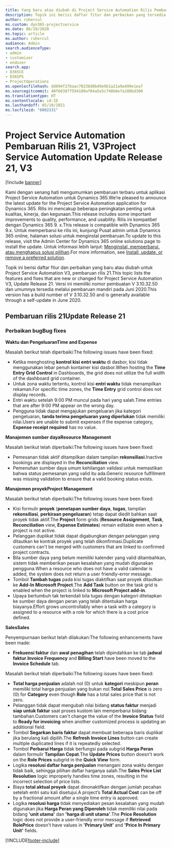 ```yaml
---
title: Yang baru atau diubah di Project Service Automation Rilis Pembaruan 21, V3
description: Topik ini berisi daftar fitur dan perbaikan yang tersedia di Project Service Automation V3, pembaruan rilis 21, V3.
author: ruhercul
ms.custom: dyn365-projectservice
ms.date: 06/19/2020
ms.topic: article
ms.author: ruhercul
audience: Admin
search.audienceType:
- admin
- customizer
- enduser
search.app:
- D365CE
- D365PS
- ProjectOperations
ms.openlocfilehash: dd894f27baac70238d0bd9e9b1a21a9a499e1ea7
ms.sourcegitcommit: 40f68387f594180af64a5e5c748b6efa188bd300
ms.translationtype: HT
ms.contentlocale: id-ID
ms.lasthandoff: 05/10/2021
ms.locfileid: "6002331"
---
```

# <a name="project-service-automation-update-release-21-v3"></a><span data-ttu-id="71008-103">Project Service Automation Pembaruan Rilis 21, V3</span><span class="sxs-lookup"><span data-stu-id="71008-103">Project Service Automation Update Release 21, V3</span></span>

[!include [banner](../includes/psa-now-project-operations.md)]

<span data-ttu-id="71008-104">Kami dengan senang hati mengumumkan pembaruan terbaru untuk aplikasi Project Service Automation untuk Dynamics 365.</span><span class="sxs-lookup"><span data-stu-id="71008-104">We’re pleased to announce the latest update for the Project Service Automation application for Dynamics 365.</span></span> <span data-ttu-id="71008-105">Rilis ini mencakup beberapa peningkatan penting untuk kualitas, kinerja, dan kegunaan.</span><span class="sxs-lookup"><span data-stu-id="71008-105">This release includes some important improvements to quality, performance, and usability.</span></span> <span data-ttu-id="71008-106">Rilis ini kompatibel dengan Dynamics 365 9. x.</span><span class="sxs-lookup"><span data-stu-id="71008-106">This release is compatible with Dynamics 365 9.x.</span></span> <span data-ttu-id="71008-107">Untuk memperbarui ke rilis ini, kunjungi Pusat admin untuk Dynamics 365 online, halaman solusi untuk menginstal pembaruan.</span><span class="sxs-lookup"><span data-stu-id="71008-107">To update to this release, visit the Admin Center for Dynamics 365 online solutions page to install the update.</span></span> <span data-ttu-id="71008-108">Untuk informasi lebih lanjut: [Menginstal, memperbarui, atau menghapus solusi pilihan](/power-platform/admin/install-remove-preferred-solution).</span><span class="sxs-lookup"><span data-stu-id="71008-108">For more information, see [Install, update, or remove a preferred solution](/power-platform/admin/install-remove-preferred-solution).</span></span>

<span data-ttu-id="71008-109">Topik ini berisi daftar fitur dan perbaikan yang baru atau diubah untuk Project Service Automation V3, pembaruan rilis 21.</span><span class="sxs-lookup"><span data-stu-id="71008-109">This topic lists the features and fixes that are new or changed for Project Service Automation V3, Update Release 21.</span></span> <span data-ttu-id="71008-110">Versi ini memiliki nomor pembuatan V 3.10.32.50 dan umumnya tersedia melalui pembaruan mandiri pada Juni 2020.</span><span class="sxs-lookup"><span data-stu-id="71008-110">This version has a build number of V 3.10.32.50 and is generally available through a self-update in June 2020.</span></span>

## <a name="update-release-21"></a><span data-ttu-id="71008-111">Pembaruan rilis 21</span><span class="sxs-lookup"><span data-stu-id="71008-111">Update Release 21</span></span>

### <a name="bug-fixes"></a><span data-ttu-id="71008-112">Perbaikan bug</span><span class="sxs-lookup"><span data-stu-id="71008-112">Bug fixes</span></span>

<span data-ttu-id="71008-113">**Waktu dan Pengeluaran**</span><span class="sxs-lookup"><span data-stu-id="71008-113">**Time and Expense**</span></span>

<span data-ttu-id="71008-114">Masalah berikut telah diperbaiki:</span><span class="sxs-lookup"><span data-stu-id="71008-114">The following issues have been fixed:</span></span>

- <span data-ttu-id="71008-115">Ketika menghosting **kontrol kisi entri waktu** di dasbor, kisi tidak menggunakan lebar penuh kontainer kisi dasbor.</span><span class="sxs-lookup"><span data-stu-id="71008-115">When hosting the **Time Entry Grid Control** in Dashboards, the grid does not utilize the full width of the dashboard grid container.</span></span>
- <span data-ttu-id="71008-116">Untuk zona waktu tertentu, kontrol kisi **entri waktu** tidak menampilkan rekaman.</span><span class="sxs-lookup"><span data-stu-id="71008-116">For specific time zones, the **Time Entry** grid control does not display records.</span></span>
- <span data-ttu-id="71008-117">Entri waktu setelah 9:00 PM muncul pada hari yang salah.</span><span class="sxs-lookup"><span data-stu-id="71008-117">Time entries that are after 9:00 PM appear on the wrong day.</span></span>
- <span data-ttu-id="71008-118">Pengguna tidak dapat mengajukan pengeluaran jika kategori pengeluaran, **tanda terima pengeluaran yang diperlukan** tidak memiliki nilai.</span><span class="sxs-lookup"><span data-stu-id="71008-118">Users are unable to submit expenses if the expense category, **Expense receipt required** has no value.</span></span>

<span data-ttu-id="71008-119">**Manajemen sumber daya**</span><span class="sxs-lookup"><span data-stu-id="71008-119">**Resource Management**</span></span>

<span data-ttu-id="71008-120">Masalah berikut telah diperbaiki:</span><span class="sxs-lookup"><span data-stu-id="71008-120">The following issues have been fixed:</span></span>

- <span data-ttu-id="71008-121">Pemesanan tidak aktif ditampilkan dalam tampilan **rekonsiliasi**.</span><span class="sxs-lookup"><span data-stu-id="71008-121">Inactive bookings are displayed in the **Reconciliation** view.</span></span>
- <span data-ttu-id="71008-122">Pemenuhan sumber daya umum kehilangan validasi untuk memastikan bahwa status pemesanan yang valid itu ada.</span><span class="sxs-lookup"><span data-stu-id="71008-122">Generic resource fulfillment was missing validation to ensure that a valid booking status exists.</span></span>

<span data-ttu-id="71008-123">**Manajemen proyek**</span><span class="sxs-lookup"><span data-stu-id="71008-123">**Project Management**</span></span>

<span data-ttu-id="71008-124">Masalah berikut telah diperbaiki:</span><span class="sxs-lookup"><span data-stu-id="71008-124">The following issues have been fixed:</span></span>

- <span data-ttu-id="71008-125">Kisi formulir **proyek** (**penetapan sumber daya**, **tugas**, tampilan **rekonsiliasi**, **perkiraan pengeluaran**) tetap dapat diedit bahkan saat proyek tidak aktif.</span><span class="sxs-lookup"><span data-stu-id="71008-125">The **Project** form grids (**Resource Assignment**, **Task**, **Reconciliation** view, **Expense Estimates**) remain editable even when a project is not active.</span></span>
- <span data-ttu-id="71008-126">Pelanggan duplikat tidak dapat digabungkan dengan pelanggan yang ditautkan ke kontrak proyek yang telah dikonfirmasi.</span><span class="sxs-lookup"><span data-stu-id="71008-126">Duplicate customers can't be merged with customers that are linked to confirmed project contracts.</span></span>
- <span data-ttu-id="71008-127">Bila sumber daya yang belum memiliki kalender yang valid ditambahkan, sistem tidak memberikan pesan kesalahan yang mudah digunakan pengguna.</span><span class="sxs-lookup"><span data-stu-id="71008-127">When a resource who does not have a valid calendar is added, the system does not return a user friendly-error message.</span></span>
- <span data-ttu-id="71008-128">Tombol **Tambah tugas** pada kisi tugas diaktifkan saat proyek ditautkan ke **Add-In Microsoft Project**.</span><span class="sxs-lookup"><span data-stu-id="71008-128">The **Add Task** button on the task grid is enabled when the project is linked to **Microsoft Project add-in**.</span></span>
- <span data-ttu-id="71008-129">Upaya bertumbuh tak terkendali bila tugas dengan kategori ditetapkan ke sumber daya dengan peran yang telah ditentukan harga biayanya.</span><span class="sxs-lookup"><span data-stu-id="71008-129">Effort grows uncontrollably when a task with a category is assigned to a resource with a role for which there is a cost price defined.</span></span>

<span data-ttu-id="71008-130">**Sales**</span><span class="sxs-lookup"><span data-stu-id="71008-130">**Sales**</span></span>

<span data-ttu-id="71008-131">Penyempurnaan berikut telah dilakukan:</span><span class="sxs-lookup"><span data-stu-id="71008-131">The following enhancements have been made:</span></span>

- <span data-ttu-id="71008-132">**Frekuensi faktur** dan **awal penagihan** telah dipindahkan ke tab **jadwal faktur**.</span><span class="sxs-lookup"><span data-stu-id="71008-132">**Invoice Frequency** and **Billing Start** have been moved to the **Invoice Schedule** tab.</span></span>

<span data-ttu-id="71008-133">Masalah berikut telah diperbaiki:</span><span class="sxs-lookup"><span data-stu-id="71008-133">The following issues have been fixed:</span></span>

- <span data-ttu-id="71008-134">**Total harga penjualan** adalah nol (0) untuk **kategori** meskipun **peran** memiliki total harga penjualan yang bukan nol.</span><span class="sxs-lookup"><span data-stu-id="71008-134">**Total Sales Price** is zero (0) for **Category** even though **Role** has a total sales price that is not zero.</span></span>
- <span data-ttu-id="71008-135">Pelanggan tidak dapat mengubah nilai bidang **status faktur** menjadi **siap untuk faktur** saat proses kustom lain memperbarui bidang tambahan.</span><span class="sxs-lookup"><span data-stu-id="71008-135">Customers can't change the value of the **Invoice Status** field to **Ready for invoicing** when another customized process is updating an additional field.</span></span>
- <span data-ttu-id="71008-136">Tombol **Segarkan baris faktur** dapat membuat beberapa baris duplikat jika berulang kali dipilih.</span><span class="sxs-lookup"><span data-stu-id="71008-136">The **Refresh Invoice Lines** button can create multiple duplicated lines if it is repeatedly selected.</span></span>
- <span data-ttu-id="71008-137">Tombol **Perbarui Harga** tidak berfungsi pada subgrid **Harga Peran** dalam formulir **Tampilan Cepat**.</span><span class="sxs-lookup"><span data-stu-id="71008-137">The **Update Prices** button doesn't work on the **Role Prices** subgrid in the **Quick View** form.</span></span>
- <span data-ttu-id="71008-138">Logika **resolusi daftar harga penjualan** menangani zona waktu dengan tidak baik, sehingga pilihan daftar harganya salah.</span><span class="sxs-lookup"><span data-stu-id="71008-138">The **Sales Price List Resolution** logic improperly handles time zones, resulting in the incorrect selection of price lists.</span></span>
- <span data-ttu-id="71008-139">Biaya **total aktual proyek** dapat dinonaktifkan dengan jumlah pecahan setelah entri satu kali disetujui.</span><span class="sxs-lookup"><span data-stu-id="71008-139">A project’s **Total Actual Cost** can be off by a fractional amount after a single time entry is approved.</span></span>
- <span data-ttu-id="71008-140">Logika **resolusi harga** tidak menyediakan pesan kesalahan yang mudah digunakan jika **Harga Peran yang Diperoleh** tidak memiliki nilai pada bidang **'unit utama'** dan **'harga di unit utama'**.</span><span class="sxs-lookup"><span data-stu-id="71008-140">The **Price Resolution** logic does not provide a user-friendly error message if **Retrieved RolePrice** doesn't have values in **'Primary Unit'** and **'Price In Primary Unit'** fields.</span></span>


[!INCLUDE[footer-include](../includes/footer-banner.md)]